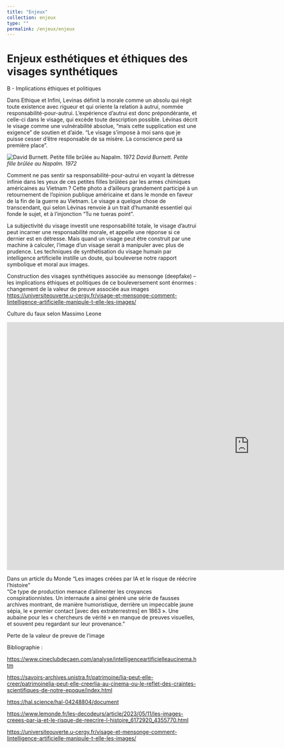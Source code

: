 ```yaml
---
title: "Enjeux"
collection: enjeux
type: ""
permalink: /enjeux/enjeux
---
```


Enjeux esthétiques et éthiques des visages synthétiques
=================================

B - Implications éthiques et politiques 

Dans Ethique et Infini, Levinas définit la morale comme un absolu qui régit toute existence avec rigueur et qui oriente la relation à autrui, nommée responsabilité-pour-autrui. L’expérience d’autrui est donc prépondérante, et celle-ci dans le visage, qui excède toute description possible. Lévinas décrit le visage comme une vulnérabilité absolue, “mais cette supplication est une exigence” de soutien et d’aide. “Le visage s’impose à moi sans que je puisse cesser d’être responsable de sa misère. La conscience perd sa première place”.

![David Burnett. Petite fille brûlée au Napalm. 1972](burnett.png)
*David Burnett. Petite fille brûlée au Napalm. 1972*

Comment ne pas sentir sa responsabilité-pour-autrui en voyant la détresse infinie dans les yeux de ces petites filles brûlées par les armes chimiques américaines au Vietnam ? Cette photo a d’ailleurs grandement participé à un retournement de l’opinion publique américaine et dans le monde en faveur de la fin de la guerre au Vietnam. Le visage a quelque chose de transcendant, qui selon Lévinas renvoie à un trait d’humanité essentiel qui fonde le sujet, et à l’injonction “Tu ne tueras point”.

La subjectivité du visage investit une responsabilité totale, le visage d’autrui peut incarner une responsabilité morale, et appelle une réponse si ce dernier est en détresse. Mais quand un visage peut être construit par une machine à calculer, l’image d’un visage serait à manipuler avec plus de prudence. Les techniques de synthétisation du visage humain par intelligence artificielle instille un doute, qui bouleverse notre rapport symbolique et moral aux images. 


Construction des visages synthétiques associée au mensonge (deepfake) 
– les implications éthiques et politiques de ce bouleversement sont énormes : changement de la valeur de preuve associée aux images https://universiteouverte.u-cergy.fr/visage-et-mensonge-comment-lintelligence-artificielle-manipule-t-elle-les-images/ 


Culture du faux selon Massimo Leone 

<iframe width="1280" height="654" src="https://www.youtube.com/embed/9jjquRK2T5o" title="E-Guest Lecture : Massimo Leone - Semioethics of the Visual Fake" frameborder="0" allow="accelerometer; autoplay; clipboard-write; encrypted-media; gyroscope; picture-in-picture; web-share" allowfullscreen></iframe>

Dans un article du Monde “Les images créées par IA et le risque de réécrire l’histoire”  
“Ce type de production menace d’alimenter les croyances conspirationnistes. Un internaute a ainsi généré une série de fausses archives montrant, de manière humoristique, derrière un impeccable jaune sépia, le « premier contact [avec des extraterrestres] en 1863 ». Une aubaine pour les « chercheurs de vérité » en manque de preuves visuelles, et souvent peu regardant sur leur provenance.”


Perte de la valeur de preuve de l’image 



Bibliographie : 

https://www.cineclubdecaen.com/analyse/intelligenceartificielleaucinema.htm 

https://savoirs-archives.unistra.fr/patrimoine/lia-peut-elle-creer/patrimoinelia-peut-elle-creerlia-au-cinema-ou-le-reflet-des-craintes-scientifiques-de-notre-epoque/index.html 

https://hal.science/hal-04248804/document 

https://www.lemonde.fr/les-decodeurs/article/2023/05/11/les-images-creees-par-ia-et-le-risque-de-reecrire-l-histoire_6172920_4355770.html 

https://universiteouverte.u-cergy.fr/visage-et-mensonge-comment-lintelligence-artificielle-manipule-t-elle-les-images/

